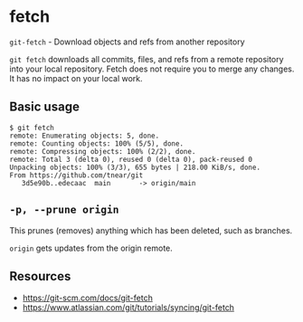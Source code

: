 # fetch

`git-fetch` - Download objects and refs from another repository

`git fetch` downloads all commits, files, and refs from a remote repository into your local repository. Fetch does not require you to merge any changes. It has no impact on your local work.

## Basic usage
```
$ git fetch
remote: Enumerating objects: 5, done.
remote: Counting objects: 100% (5/5), done.
remote: Compressing objects: 100% (2/2), done.
remote: Total 3 (delta 0), reused 0 (delta 0), pack-reused 0
Unpacking objects: 100% (3/3), 655 bytes | 218.00 KiB/s, done.
From https://github.com/tnear/git
   3d5e90b..edecaac  main       -> origin/main
```

## `-p, --prune origin`
This prunes (removes) anything which has been deleted, such as branches.

`origin` gets updates from the origin remote.

## Resources
- https://git-scm.com/docs/git-fetch
- https://www.atlassian.com/git/tutorials/syncing/git-fetch
